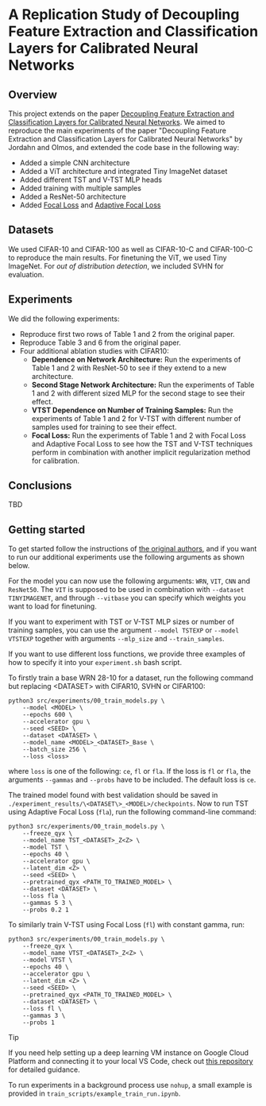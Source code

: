 # A Replication Study of Decoupling Feature Extraction and Classification Layers for Calibrated Neural Networks

## Overview
This project extends on the paper [Decoupling Feature Extraction and Classification Layers for Calibrated Neural Networks](https://github.com/MJordahn/Decoupled-Layers-for-Calibrated-NNs). We aimed to reproduce the main experiments of the paper "Decoupling Feature Extraction and Classification Layers for Calibrated Neural Networks" by Jordahn and Olmos, and extended the code base in the following way:

- Added a simple CNN architecture
- Added a ViT architecture and integrated Tiny ImageNet dataset
- Added different TST and V-TST MLP heads
- Added training with multiple samples
- Added a ResNet-50 architecture
- Added [Focal Loss](https://arxiv.org/abs/1708.02002) and [Adaptive Focal Loss](https://github.com/torrvision/focal_calibration/tree/main) 

## Datasets
We used CIFAR-10 and CIFAR-100 as well as CIFAR-10-C and CIFAR-100-C to reproduce the main results. For finetuning the ViT, we used Tiny ImageNet. For *out of distribution detection*, we included SVHN for evaluation.

## Experiments
We did the following experiments:

- Reproduce first two rows of Table 1 and 2 from the original paper.
- Reproduce Table 3 and 6 from the original paper.
- Four additional ablation studies with CIFAR10:    
    - **Dependence on Network Architecture:** Run the experiments of Table 1 and 2 with ResNet-50 to see if they extend to a new architecture.
    - **Second Stage Network Architecture:** Run the experiments of Table 1 and 2 with different sized MLP for the second stage to see their effect.
    - **VTST Dependence on Number of Training Samples:** Run the experiments of Table 1 and 2 for V-TST with different number of samples used for training to see their effect.
    - **Focal Loss:**  Run the experiments of Table 1 and 2 with Focal Loss and Adaptive Focal Loss to see how the TST and V-TST techniques perform in combination with another implicit regularization method for calibration.

## Conclusions
TBD

## Getting started
To get started follow the instructions of [the original authors](https://github.com/MJordahn/Decoupled-Layers-for-Calibrated-NNs), and if you want to run our additional experiments use the following arguments as shown below.

For the model you can now use the following arguments: `WRN`, `VIT`, `CNN` and `ResNet50`. The `VIT` is supposed to be used in combination with `--dataset TINYIMAGENET`, and through `--vitbase` you can specify which weights you want to load for finetuning. 

If you want to experiment with TST or V-TST MLP sizes or number of training samples, you can use the argument `--model TSTEXP` or `--model VTSTEXP` together with arguments `--mlp_size` and `--train_samples`. 

If you want to use different loss functions, we provide three examples of how to specify it into your `experiment.sh` bash script.

To firstly train a base WRN 28-10 for a dataset, run the following command but replacing \<DATASET\> with CIFAR10, SVHN or CIFAR100:

```
python3 src/experiments/00_train_models.py \
    --model <MODEL> \
    --epochs 600 \
    --accelerator gpu \
    --seed <SEED> \
    --dataset <DATASET> \
    --model_name <MODEL>_<DATASET>_Base \
    --batch_size 256 \
    --loss <loss>
```
where `loss` is one of the following: `ce`, `fl` or `fla`. If the loss is `fl` or `fla`, the arguments `--gammas` and `--probs` have to be included. The default loss is `ce`.


The trained model found with best validation should be saved in `./experiment_results/\<DATASET\>_<MODEL>/checkpoints`. Now to run TST using Adaptive Focal Loss (`fla`), run the following command-line command:

```
python3 src/experiments/00_train_models.py \
    --freeze_qyx \
    --model_name TST_<DATASET>_Z<Z> \
    --model TST \
    --epochs 40 \
    --accelerator gpu \
    --latent_dim <Z> \
    --seed <SEED> \
    --pretrained_qyx <PATH_TO_TRAINED_MODEL> \
    --dataset <DATASET> \
    --loss fla \
    --gammas 5 3 \
    --probs 0.2 1
```

To similarly train V-TST using Focal Loss (`fl`) with constant gamma, run:

```
python3 src/experiments/00_train_models.py \
    --freeze_qyx \
    --model_name VTST_<DATASET>_Z<Z> \
    --model VTST \
    --epochs 40 \
    --accelerator gpu \
    --latent_dim <Z> \
    --seed <SEED> \
    --pretrained_qyx <PATH_TO_TRAINED_MODEL> \
    --dataset <DATASET> \
    --loss fl \
    --gammas 3 \
    --probs 1
```

> [!TIP]
> If you need help setting up a deep learning VM instance on Google Cloud Platform and connecting it to your local VS Code, check out [this repository](https://github.com/rosameliacarioni/finetune-llm) for detailed guidance.
> 
> To run experiments in a background process use `nohup`, a small example is provided in `train_scripts/example_train_run.ipynb`.
